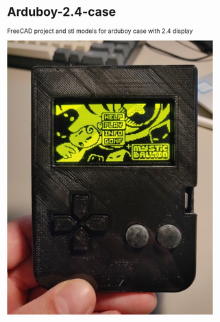 # Arduboy-2.4-case
FreeCAD project and stl models for arduboy case with 2.4 display

![Sample](https://github.com/atadrala/Arduboy-2.4-case/blob/main/arduboy.jpg?raw=true)